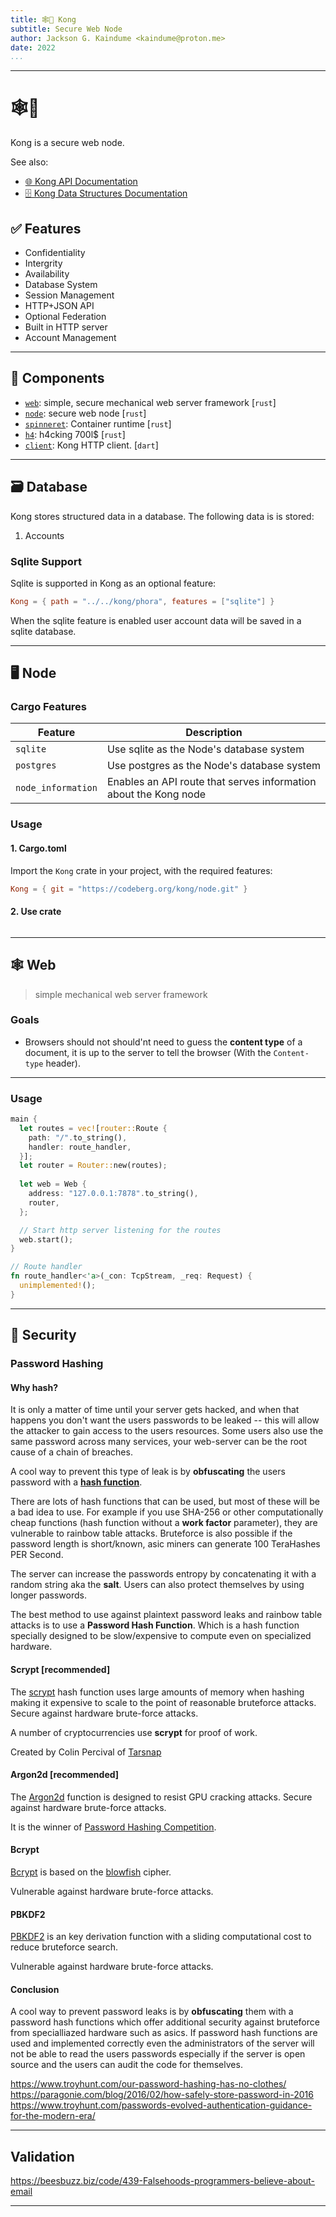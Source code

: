 ```yaml
---
title: 🕸️🔐 Kong
subtitle: Secure Web Node
author: Jackson G. Kaindume <kaindume@proton.me>
date: 2022
...
```

---

# 🕸️🔐

Kong is a secure web node.

See also:

- [🌐 Kong API Documentation](./api.html)
- [🗄️ Kong Data Structures Documentation](./data.html)

## ✅ Features

- Confidentiality
- Intergrity
- Availability
- Database System
- Session Management
- HTTP+JSON API
- Optional Federation
- Built in HTTP server
- Account Management

___

## 🧩 Components

- [`web`](https://codeberg.org/kong/web): simple, secure mechanical web server framework [`rust`]
- [`node`](https://codeberg.org/kong/node): secure web node [`rust`]
- [`spinneret`](https://codeberg.org/kong/spinneret): Container runtime [`rust`]
- [`h4`](https://codeberg.org/kong/h4): h4cking 700l$ [`rust`]
- [`client`](https://codeberg.org/kong/client): Kong HTTP client. [`dart`]

___

## 🗃️ Database

Kong stores structured data in a database. The following data is
is stored:

1. Accounts

### Sqlite Support

Sqlite is supported in Kong as an optional feature:

```toml
Kong = { path = "../../kong/phora", features = ["sqlite"] }
```
When the sqlite feature is enabled user account data will be saved in
a sqlite database.

___

## 🖥️ Node

### Cargo Features

| Feature            | Description                                                                                          |
|--------------------|------------------------------------------------------------------------------------------------------|
| `sqlite`           | Use sqlite as the Node's database system                                                             |
| `postgres`         | Use postgres as the Node's database system                                                           |
| `node_information` | Enables an API route that serves information about the Kong node                               |

### Usage

#### 1. Cargo.toml

Import the `Kong` crate in your project, with the required 
features:

```toml
Kong = { git = "https://codeberg.org/kong/node.git" }
```

#### 2. Use crate

```rust

```
___

## 🕸️ Web

> simple mechanical web server framework

### Goals

- Browsers should not should'nt need to guess the __content type__ of
a document, it is up to the server to tell the browser (With the 
`Content-type` header).

___

### Usage

```rust
main {
  let routes = vec![router::Route {
    path: "/".to_string(),
    handler: route_handler,
  }];
  let router = Router::new(routes);
	
  let web = Web {
    address: "127.0.0.1:7878".to_string(),
    router,
  };

  // Start http server listening for the routes
  web.start();
}

// Route handler
fn route_handler<'a>(_con: TcpStream, _req: Request) {
  unimplemented!();
}
```
___

## 🔐 Security
### Password Hashing

#### Why hash?

It is only a matter of time until your server gets hacked, and
when that happens you don't want the users passwords to be leaked --
this will allow the attacker to gain access to the users resources.
Some users also use the same password across many services, your 
web-server can be the root cause of a chain of breaches.

A cool way to prevent this type of leak is by __obfuscating__ the 
users password with a [__hash function__](https://en.wikipedia.org/wiki/Hash_function).

There are lots of hash functions that can be used, but most of these 
will be a bad idea to use. For example if you use SHA-256 or other 
computationally cheap functions (hash function without a __work factor__ 
parameter), they are vulnerable to rainbow table attacks.
Bruteforce is also possible if the password length is short/known, 
asic miners can generate 100 TeraHashes PER Second.

The server can increase the passwords entropy by concatenating it with
a random string aka the __salt__. Users can also protect themselves 
by using longer passwords.

The best method to use against plaintext password leaks and rainbow
table attacks is to use a __Password Hash Function__. Which is a hash 
function specially designed to be slow/expensive to compute even on
specialized hardware.

#### Scrypt [recommended]

The [scrypt](https://www.tarsnap.com/scrypt.html) hash function uses large amounts of memory when hashing 
making it expensive to scale to the point of reasonable bruteforce 
attacks. Secure against hardware brute-force attacks.

A number of cryptocurrencies use __scrypt__ for proof of work.

Created by Colin Percival of [Tarsnap](https://en.wikipedia.org/wiki/Tarsnap)

#### Argon2d [recommended]

The [Argon2d](https://en.wikipedia.org/wiki/Argon2) function is 
designed to resist GPU cracking attacks. Secure against hardware 
brute-force attacks.

It is the winner of [Password Hashing Competition](https://www.password-hashing.net/).

#### Bcrypt

[Bcrypt](https://en.wikipedia.org/wiki/Bcrypt) is based on the 
[blowfish](https://en.wikipedia.org/wiki/Blowfish_(cipher)) cipher.

Vulnerable against hardware brute-force attacks.

#### PBKDF2

[PBKDF2](https://en.wikipedia.org/wiki/PBKDF2) is an key derivation
function with a sliding computational cost to reduce bruteforce 
search.

Vulnerable against hardware brute-force attacks.

#### Conclusion

A cool way to prevent password leaks is by __obfuscating__ them
with a password hash functions which offer additional security 
against bruteforce from specialliazed hardware such as asics. If 
password hash functions are used and implemented correctly even the 
administrators of the server will not be able to read the users 
passwords especially if the server is open source and the users can
audit the code for themselves.

<https://www.troyhunt.com/our-password-hashing-has-no-clothes/>
<https://paragonie.com/blog/2016/02/how-safely-store-password-in-2016>
<https://www.troyhunt.com/passwords-evolved-authentication-guidance-for-the-modern-era/>

___

## Validation

<https://beesbuzz.biz/code/439-Falsehoods-programmers-believe-about-email>

___
